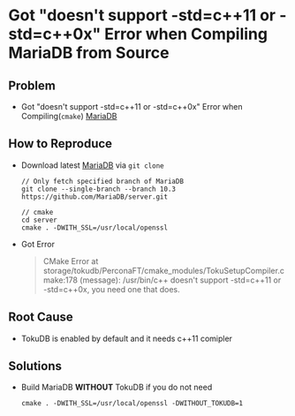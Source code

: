 # Got "doesn't support -std=c++11 or -std=c++0x" Error when Compiling MariaDB from Source

## Problem
* Got "doesn't support -std=c++11 or -std=c++0x" Error when Compiling(`cmake`) [MariaDB](https://mariadb.org)

## How to Reproduce
* Download latest [MariaDB](https://mariadb.org) via `git clone`

      // Only fetch specified branch of MariaDB
      git clone --single-branch --branch 10.3 https://github.com/MariaDB/server.git

      // cmake
      cd server
      cmake . -DWITH_SSL=/usr/local/openssl

* Got Error

   > CMake Error at storage/tokudb/PerconaFT/cmake_modules/TokuSetupCompiler.cmake:178 (message):
  /usr/bin/c++ doesn't support -std=c++11 or -std=c++0x, you need one that
  does.

## Root Cause
* TokuDB is enabled by default and it needs c++11 comipler

## Solutions
* Build MariaDB **WITHOUT** TokuDB if you do not need
  
      cmake . -DWITH_SSL=/usr/local/openssl -DWITHOUT_TOKUDB=1

